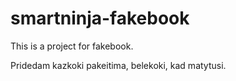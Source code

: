 # smartninja-fakebook
This is a project for fakebook.

Pridedam kazkoki pakeitima, belekoki, kad matytusi.

